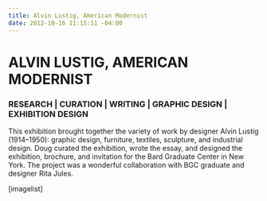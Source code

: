 ```yaml
---
title: Alvin Lustig, American Modernist
date: 2012-10-16 11:15:11 -04:00
---
```


<h1>ALVIN LUSTIG, AMERICAN MODERNIST</h1>
<h3>RESEARCH | CURATION | WRITING | GRAPHIC DESIGN | EXHIBITION DESIGN</h3>
This exhibition brought together the variety of work by designer Alvin Lustig (1914–1950): graphic design, furniture, textiles, sculpture, and industrial design. Doug curated the exhibition, wrote the essay, and designed the exhibition, brochure, and invitation for the Bard Graduate Center in New York. The project was a wonderful collaboration with BGC graduate and designer Rita Jules.


[imagelist]
